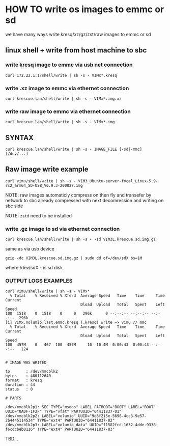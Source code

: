 # HOW TO write os images to emmc or sd

we have many ways write kresq/xz/gz/zst/raw images to emmc or sd

## linux shell + write from host machine to sbc

### write kresq image to emmc via usb net connection

    curl 172.22.1.1/shell/write | sh -s - VIMx*.kresq

### write .xz image to emmc via ethernet connection

    curl krescue.lan/shell/write | sh -s - VIMx*.img.xz

### write raw image to emmc via ethernet connection

    curl krescue.lan/shell/write | sh -s - VIMx*.img

## SYNTAX

    curl krescue.lan/shell/write | sh -s - IMAGE_FILE [-sd|-mmc] [/dev/...]

## Raw image write example

    curl vimu/shell/write | sh -s - VIM3_Ubuntu-server-focal_Linux-5.9-rc2_arm64_SD-USB_V0.9.3-200827.img

NOTE: raw images automaticly compress on then fly and transefer by network to sbc already compressed
with next decomression and writing on sbc side

NOTE: `zstd` need to be installed

### write .gz image to sd via ethernet connection

    curl krescue.lan/shell/write | sh -s - -sd VIM3L.krescue.sd.img.gz

same as via usb device

    gzip -dc VIM3L.krescue.sd.img.gz | sudo dd of=/dev/sdX bs=1M

where /dev/sdX - is sd disk

### OUTPUT LOGS EXAMPLES

```
curl vimu/shell/write | sh -s - VIMx*
  % Total    % Received % Xferd  Average Speed   Time    Time     Time  Current
                                 Dload  Upload   Total   Spent    Left  Speed
100  1518    0  1518    0     0   296k      0 --:--:-- --:--:-- --:--:--  296k
[i] VIMx.Volumio.last.emmc.kresq (.kresq) write => vimu // mmc
  % Total    % Received % Xferd  Average Speed   Time    Time     Time  Current
                                 Dload  Upload   Total   Spent    Left  Speed
100  457M    0   467  100  457M     10  10.4M  0:00:43  0:00:43 --:--:--   124


# IMAGE WAS WRITED

to       : /dev/mmcblk2
bytes    : 480112640
format   : kresq
duration : 44
status   : 0

# PARTS

/dev/mmcblk2p1: SEC_TYPE="msdos" LABEL_FATBOOT="BOOT" LABEL="BOOT" UUID="0ADF-1F2F" TYPE="vfat" PARTUUID="64411837-01"
/dev/mmcblk2p2: LABEL="volumio" UUID="9d8f215e-5696-4cc3-9e57-2b4445114534" TYPE="ext4" PARTUUID="64411837-02"
/dev/mmcblk2p3: LABEL="volumio_data" UUID="f1582fcd-1632-4dde-9338-f6cdcbeb0116" TYPE="ext4" PARTUUID="64411837-03"

```

TBD...

